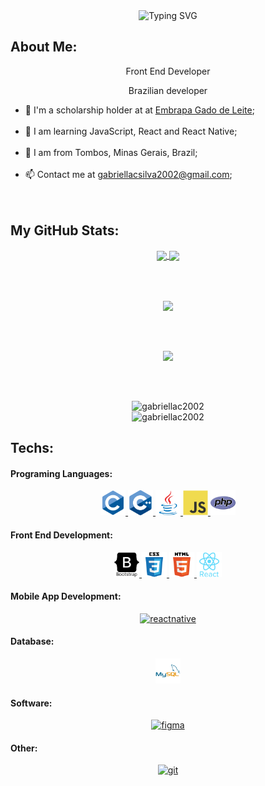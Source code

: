 <div align="center">
  <img src="https://readme-typing-svg.herokuapp.com?color=%23DD6387&center=true&vCenter=true&lines=Hello!+I+am+Gabriella!;Welcome+to+my+profile!" alt="Typing SVG">
<br>
</div>

## About Me:
<p align="center">Front End Developer</p>
<p align="center">Brazilian developer</p>
<ul>
  <li> 🔭 I'm a scholarship holder at at <a href="https://www.embrapa.br/gado-de-leite" target="_blank">Embrapa Gado de Leite</a>;</li> <br>
  <li> 🌱 I am learning JavaScript, React and React Native;</li> <br>
  <li> 📍 I am from Tombos, Minas Gerais, Brazil;</li> <br>
  <li> 📫 Contact me at <a href="mailto:gabriellacsilva2002@gmail.com" target="_blank">gabriellacsilva2002@gmail.com</a>;</li> <br>
  <br>
</ul>

## My GitHub Stats:

<p align="center">
  
  <a href="https://github.com/gabriellac2002">
    <img height="155em" width="auto" align="center" src="https://github-readme-stats.vercel.app/api?username=gabriellac2002&show_icons=true&theme=dracula&hide_border=true&include_all_commits=true&count_private=true" />
  </a>
  <a href="https://github.com/gabriellac2002">
    <img height="155em" width="auto" align="center" src="https://github-readme-stats.vercel.app/api/top-langs/?username=gabriellac2002&layout=compact&theme=dracula&hide_border=true" />
  </a>
  
</p>  

<br/><br/>

<p align="center">

  <a alt="trophy" href="https://github.com/gabriellac2002">
    <img align="center" src="https://github-profile-trophy.vercel.app/?username=gabriellac2002&theme=dracula"/>
  </a>
  
</p>

<br/><br/>

<p align="center">
  
  <a href="https://github.com/gabriellac2002" alt="Git Graph">
    <img height="250em" width="auto" align="center" src="https://activity-graph.herokuapp.com/graph?username=gabriellac2002&theme=dracula" />
  </a>

</p>
  
<br/><br/>

<p align="center">
      
  <img align="center" src="https://github-readme-streak-stats.herokuapp.com/?user=gabriellac2002&theme=dracula" alt="gabriellac2002" />
  
  <br>
  
  <img src="https://komarev.com/ghpvc/?username=gabriellac2002&label=Profile%20views&color=dd6387&style=flat" alt="gabriellac2002" />
  
</p>
  

## Techs:

#### Programing Languages:
<p align="center"> 
  <a href="https://www.cprogramming.com/" target="_blank" rel="noreferrer"> <img src="https://raw.githubusercontent.com/devicons/devicon/master/icons/c/c-original.svg" alt="c" width="40" height="40"/> </a>
  <a href="https://www.w3schools.com/cpp/" target="_blank" rel="noreferrer"> <img src="https://raw.githubusercontent.com/devicons/devicon/master/icons/cplusplus/cplusplus-original.svg" alt="cplusplus" width="40" height="40"/> </a>
  <a href="https://www.java.com" target="_blank" rel="noreferrer"> <img src="https://raw.githubusercontent.com/devicons/devicon/master/icons/java/java-original.svg" alt="java" width="40" height="40"/> </a>
  <a href="https://developer.mozilla.org/en-US/docs/Web/JavaScript" target="_blank" rel="noreferrer"> <img src="https://raw.githubusercontent.com/devicons/devicon/master/icons/javascript/javascript-original.svg" alt="javascript" width="40" height="40"/> </a>
  <a href="https://www.php.net" target="_blank" rel="noreferrer"> <img src="https://raw.githubusercontent.com/devicons/devicon/master/icons/php/php-original.svg" alt="php" width="40" height="40"/> </a>
</p>

#### Front End Development:
<p align="center"> 
  <a href="https://getbootstrap.com" target="_blank" rel="noreferrer"> <img src="https://raw.githubusercontent.com/devicons/devicon/master/icons/bootstrap/bootstrap-plain-wordmark.svg" alt="bootstrap" width="40" height="40"/> </a>
  <a href="https://www.w3schools.com/css/" target="_blank" rel="noreferrer"> <img src="https://raw.githubusercontent.com/devicons/devicon/master/icons/css3/css3-original-wordmark.svg" alt="css3" width="40" height="40"/> </a> 
  <a href="https://www.w3.org/html/" target="_blank" rel="noreferrer"> <img src="https://raw.githubusercontent.com/devicons/devicon/master/icons/html5/html5-original-wordmark.svg" alt="html5" width="40" height="40"/> </a>
  <a href="https://reactjs.org/" target="_blank" rel="noreferrer"> <img src="https://raw.githubusercontent.com/devicons/devicon/master/icons/react/react-original-wordmark.svg" alt="react" width="40" height="40"/> </a>
  
</p>

#### Mobile App Development:
<p align="center"> 
  <a href="https://reactnative.dev/" target="_blank" rel="noreferrer"> <img src="https://reactnative.dev/img/header_logo.svg" alt="reactnative" width="40" height="40"/> </a> 
</p>

#### Database:
<p align="center"> 
  <a href="https://www.mysql.com/" target="_blank" rel="noreferrer"> <img src="https://raw.githubusercontent.com/devicons/devicon/master/icons/mysql/mysql-original-wordmark.svg" alt="mysql" width="40" height="40"/> </a>
</p>

#### Software:
<p align="center"> 
  <a href="https://www.figma.com/" target="_blank" rel="noreferrer"> <img src="https://www.vectorlogo.zone/logos/figma/figma-icon.svg" alt="figma" width="40" height="40"/> </a>
</p>

#### Other:
<p align="center"> 
  <a href="https://git-scm.com/" target="_blank" rel="noreferrer"> <img src="https://www.vectorlogo.zone/logos/git-scm/git-scm-icon.svg" alt="git" width="40" height="40"/> </a>
</p>

<br><br>
